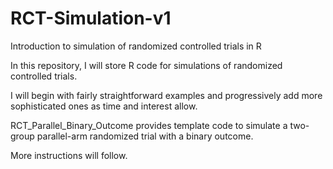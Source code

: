 # RCT-Simulation-v1

Introduction to simulation of randomized controlled trials in R

In this repository, I will store R code for simulations of randomized controlled trials.

I will begin with fairly straightforward examples and progressively add more sophisticated ones as time and interest allow.

RCT_Parallel_Binary_Outcome provides template code to simulate a two-group parallel-arm randomized trial with a binary outcome.

More instructions will follow.
